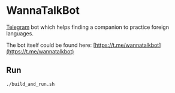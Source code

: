 # WannaTalkBot

[Telegram](https://telegram.me/) bot which helps finding a
companion to practice foreign languages.

The bot itself could be found here:
[https://t.me/wannatalkbot](https://t.me/wannatalkbot)

## Run
```
./build_and_run.sh
```
